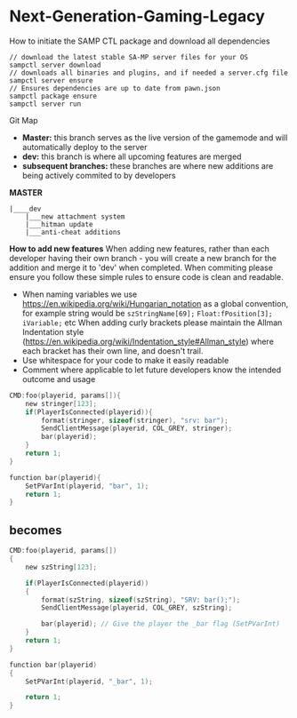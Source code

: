 
# Next-Generation-Gaming-Legacy

How to initiate the SAMP CTL package and download all dependencies
```
// download the latest stable SA-MP server files for your OS
sampctl server download 
// downloads all binaries and plugins, and if needed a server.cfg file
sampctl server ensure 
// Ensures dependencies are up to date from pawn.json
sampctl package ensure 
sampctl server run
```

Git Map

* **Master:** this branch serves as the live version of the gamemode and will automatically deploy to the server
* **dev:** this branch is where all upcoming features are merged
* **subsequent branches:** these branches are where new additions are being actively commited to by developers


**MASTER**

    |____dev
        |___new attachment system
        |___hitman update
        |___anti-cheat additions

**How to add new features**
When adding new features, rather than each developer having their own branch - you will create a new branch for the addition and merge it to 'dev' when completed.
When commiting please ensure you follow these simple rules to ensure code is clean and readable.

 - When naming variables we use
   https://en.wikipedia.org/wiki/Hungarian_notation as a global
   convention, for example string would be `szStringName[69];`
   `Float:fPosition[3];` `iVariable;` etc When adding curly brackets please
   maintain the Allman Indentation style
   (https://en.wikipedia.org/wiki/Indentation_style#Allman_style) where
   each bracket has their own line, and doesn't trail.
 - Use whitespace for your code to make it easily readable
 - Comment where applicable to let future developers know the intended
   outcome and usage

```c
CMD:foo(playerid, params[]){
    new stringer[123];
    if(PlayerIsConnected(playerid)){
        format(stringer, sizeof(stringer), "srv: bar");
        SendClientMessage(playerid, COL_GREY, stringer);
        bar(playerid);
    }
    return 1;
}

function bar(playerid){
    SetPVarInt(playerid, "bar", 1);
    return 1;
}
```

## becomes

```c
CMD:foo(playerid, params[])
{
    new szString[123];

    if(PlayerIsConnected(playerid))
    {
        format(szString, sizeof(szString), "SRV: bar();");
        SendClientMessage(playerid, COL_GREY, szString);

        bar(playerid); // Give the player the _bar flag (SetPVarInt)
    }
    return 1;
}

function bar(playerid)
{
    SetPVarInt(playerid, "_bar", 1);

    return 1;
}

```

